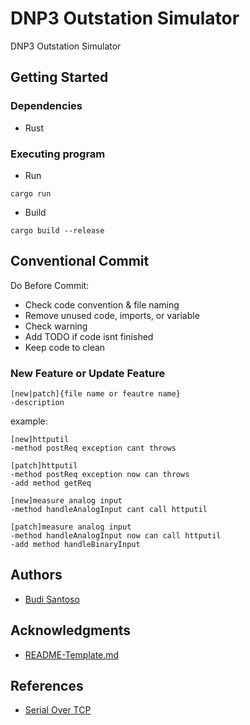 # DNP3 Outstation Simulator

DNP3 Outstation Simulator

## Getting Started

### Dependencies

- Rust

### Executing program

- Run

```
cargo run
```

- Build

```
cargo build --release
```

## Conventional Commit

Do Before Commit:

- Check code convention & file naming
- Remove unused code, imports, or variable
- Check warning
- Add TODO if code isnt finished
- Keep code to clean

### New Feature or Update Feature

```
[new|patch]{file name or feautre name}
-description
```

example:

```
[new]httputil
-method postReq exception cant throws

[patch]httputil
-method postReq exception now can throws
-add method getReq

[new]measure analog input
-method handleAnalogInput cant call httputil

[patch]measure analog input
-method handleAnalogInput now can call httputil
-add method handleBinaryInput
```

## Authors

- [Budi Santoso](https://blog.boenkkk.dev/)

## Acknowledgments

- [README-Template.md](https://gist.github.com/DomPizzie/7a5ff55ffa9081f2de27c315f5018afc)

## References

- [Serial Over TCP](https://chatgpt.com/share/677cb416-8d68-8008-8b97-06ae07531183)
